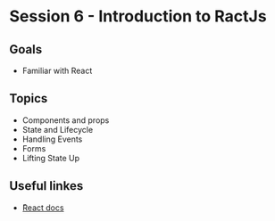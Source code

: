 # Session 6 - Introduction to RactJs
## Goals
* Familiar with React

## Topics
  * Components and props
  * State and Lifecycle
  * Handling Events
  * Forms
  * Lifting State Up

## Useful linkes
- [ًReact docs](https://reactjs.org/docs/getting-started.html)